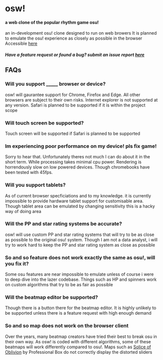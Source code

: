 # osw!
#### a web clone of the popular rhythm game osu!
an in-development osu! clone designed to run on web browers
It is planned to emulate the osu! experience as closely as possible in the browser
Accessible [here](https://joshua-usi.github.io/osw)
 
##### Have a feature request or found a bug? submit an issue report [here](https://github.com/Joshua-Usi/osw/issues/new/choose)
 
## FAQs
### Will you support _____ browser or device?
osw! will gaurantee support for Chrome, Firefox and Edge. All other browsers are subject to their own risks. Internet explorer is not supported at any version. Safari is planned to be supported if it is within the project scope

### Will touch screen be supported?
Touch screen will be supported if Safari is planned to be supported

### Im experiencing poor performance on my device! pls fix game!
Sorry to hear that. Unfortunately theres not much I can do about it in the short term. While processing takes minimal cpu power. Rendering is horrendously slow on low powered devices. Though chromebooks have been tested with 45fps.

### Will you support tablets?
As of current browser specficiations and to my knowledge. it is currently impossible to provide hardware tablet support for customisable area. Though tablet area can be emulated by changing sensitivity this is a hacky way of doing area

### Will the PP and star rating systems be accurate?
osw! will use custom PP and star rating systems that will try to be as close as possible to the original osu! system. Though I am not a data analyst, i will try to work hard to keep the PP and star rating system as close as possible
 
### So and so feature does not work exactly the same as osu!, will you fix it?
Some osu features are near impossible to emulate unless of course i were to deep dive into the lazer codebase. Things such as HP and spinners work on custom algorithms that try to be as fair as possible
  
### Will the beatmap editor be supported?
Though there is a button there for the beatmap editor. It is highly unlikely to be supported unless there is a feature request with high enough demand

### So and so map does not work on the browser client
Over the years, many beatmap creators have tried their best to break osu in their own way. As osw! is coded with different algorithms, some of these beatmaps will work differently compared to osu!. Maps such as [Solice of Oblivion](https://osu.ppy.sh/s/594751) by Professional Box do not correctly display the distorted sliders